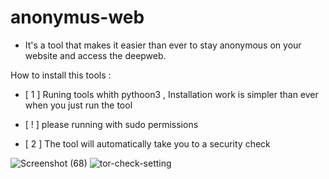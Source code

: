 # anonymus-web 
* It's a tool that makes it easier than ever to stay anonymous on your website and access the deepweb.

How to install this tools :

* [ 1 ] Runing tools whith pythoon3 , Installation work is simpler than ever when you just run the tool 
* [ ! ] please running with sudo permissions

* [ 2 ] The tool will automatically take you to a security check



![Screenshot (68)](https://user-images.githubusercontent.com/95524638/147030992-5e0bb688-7204-4266-a04d-32941e980560.png)
![tor-check-setting](https://user-images.githubusercontent.com/95524638/147031009-b01617d9-c890-4c22-8292-6444e9866667.png)
